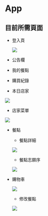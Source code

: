 # App
## 目前所需頁面
- 登入頁

  ![](https://imgur.com/ZBVjhIY.png)
- 公告欄
- 我的餐點
- 購買紀錄
- 本日店家

![](https://imgur.com/YKvCFsE.png)
- 店家菜單

![](https://imgur.com/dixzL9g.png)
- 餐點
  - 餐點詳細
  
  ![](https://imgur.com/188WdxH.png)
  - 餐點志願序
  
  ![](https://imgur.com/sBIduli.png)
- 購物車

  ![](https://imgur.com/8DQ3F8a.png)
  - 修改餐點
  
  ![](https://imgur.com/sqdYfUe.png)
